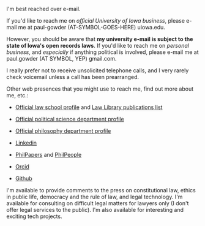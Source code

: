 I'm best reached over e-mail. 

If you'd like to reach me on *official University of Iowa business*, please e-mail me at paul-gowder (AT-SYMBOL-GOES-HERE) uiowa.edu.

However, you should be aware that **my university e-mail is subject to the state of Iowa's open records laws**. If you'd like to reach me on *personal business*, and *especially* if anything political is involved, please e-mail me at paul.gowder (AT SYMBOL, YEP) gmail.com.

I really prefer not to receive unsolicited telephone calls, and I very rarely check voicemail unless a call has been prearranged. 

Other web presences that you might use to reach me, find out more about me, etc.: 

- [Official law school profile](http://www.law.uiowa.edu/faculty/paul-gowder) and [Law Library publications list](https://library.law.uiowa.edu/paul-gowder)

- [Official political science department profile](http://clas.uiowa.edu/polisci/people/paul-gowder)

- [Official philosophy department profile](https://clas.uiowa.edu/philosophy/people/paul-gowder)

- [Linkedin](http://www.linkedin.com/in/paulgowder)

- [PhilPapers](http://philpapers.org/profile/12056) and [PhilPeople](https://philpeople.org/profiles/paul-gowder)

- [Orcid](http://orcid.org/0000-0001-7641-585X)

- [Github](https://github.com/paultopia)

I'm available to provide comments to the press on constitutional law, ethics in public life, democracy and the rule of law, and legal technology. I'm available for consulting on difficult legal matters for lawyers only (I don't offer legal services to the public). I'm also available for interesting and exciting tech projects.
